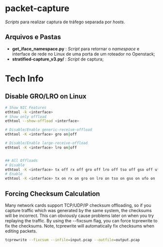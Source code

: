 # packet-capture

_Scripts_ para realizar captura de tráfego separada por _hosts_.

## Arquivos e Pastas

- **get_iface_namespace.py** : _Script_ para retornar o _namespace_ e interface de rede no Linux de uma porta de um roteador no Openstack;
- **stratified-capture_v3.py/** : _Script_ de captura;


# Tech Info

## Disable GRO/LRO on Linux

```bash
# Show NIC Features
ethtool -k <interface>
# Show only offload
ethtool --show-offload <interface>

# Disable/Enable generic-receive-offload
ethtool -K <interface> gro on|off

# Disable/Enable large-receive-offload
ethtool -K <interface> lro on|off


## All Offloads
# Disable
ethtool -K <interface> tx off rx off gro off lro off tso off gso off ufo off
# Enable
ethtool -K <interface> tx on rx on gro on lro on tso on gso on ufo on
```

## Forcing Checksum Calculation

Many network cards support TCP/UDP/IP checksum offloading, so if you capture traffic which was generated by the same system, the checksums will be incorrect. This can obviously cause problems later on when you try replaying the traffic. By using the --fixcsum flag, you can force tcprewrite to fix the checksums. Note, tcprewrite will automatically fix checksums when editing packets.

```bash
tcprewrite --fixcsum --infile=input.pcap --outfile=output.pcap
```
